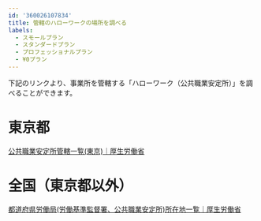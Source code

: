 ```yaml
---
id: '360026107834'
title: 管轄のハローワークの場所を調べる
labels:
  - スモールプラン
  - スタンダードプラン
  - プロフェッショナルプラン
  - ¥0プラン
---
```

下記のリンクより、事業所を管轄する「ハローワーク（公共職業安定所）」を調べることができます。

# 東京都

[公共職業安定所管轄一覧(東京)｜厚生労働省](http://www.mhlw.go.jp/kouseiroudoushou/shozaiannai/roudoukyoku/tokyo/antei.html)

# 全国（東京都以外）

[都道府県労働局(労働基準監督署、公共職業安定所)所在地一覧｜厚生労働省](http://www.mhlw.go.jp/kouseiroudoushou/shozaiannai/roudoukyoku/)
